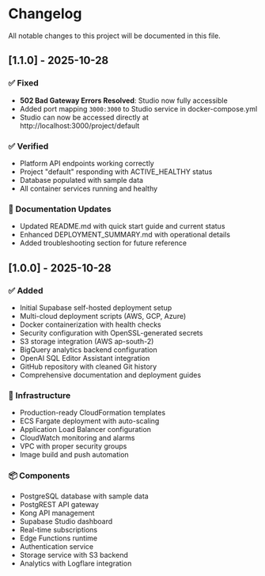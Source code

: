 # Changelog

All notable changes to this project will be documented in this file.

## [1.1.0] - 2025-10-28

### ✅ Fixed
- **502 Bad Gateway Errors Resolved**: Studio now fully accessible
- Added port mapping `3000:3000` to Studio service in docker-compose.yml
- Studio can now be accessed directly at http://localhost:3000/project/default

### ✅ Verified
- Platform API endpoints working correctly
- Project "default" responding with ACTIVE_HEALTHY status
- Database populated with sample data
- All container services running and healthy

### 📝 Documentation Updates
- Updated README.md with quick start guide and current status
- Enhanced DEPLOYMENT_SUMMARY.md with operational details
- Added troubleshooting section for future reference

## [1.0.0] - 2025-10-28

### ✅ Added
- Initial Supabase self-hosted deployment setup
- Multi-cloud deployment scripts (AWS, GCP, Azure)
- Docker containerization with health checks
- Security configuration with OpenSSL-generated secrets
- S3 storage integration (AWS ap-south-2)
- BigQuery analytics backend configuration
- OpenAI SQL Editor Assistant integration
- GitHub repository with cleaned Git history
- Comprehensive documentation and deployment guides

### 🔧 Infrastructure
- Production-ready CloudFormation templates
- ECS Fargate deployment with auto-scaling
- Application Load Balancer configuration
- CloudWatch monitoring and alarms
- VPC with proper security groups
- Image build and push automation

### 📦 Components
- PostgreSQL database with sample data
- PostgREST API gateway
- Kong API management
- Supabase Studio dashboard
- Real-time subscriptions
- Edge Functions runtime
- Authentication service
- Storage service with S3 backend
- Analytics with Logflare integration